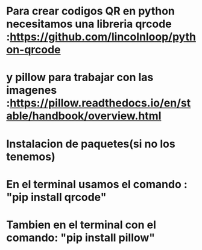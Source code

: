 # Para crear codigos QR en python necesitamos una libreria qrcode :https://github.com/lincolnloop/python-qrcode 
# y pillow para trabajar con las imagenes :https://pillow.readthedocs.io/en/stable/handbook/overview.html

# Instalacion de paquetes(si no los tenemos)

# En el terminal usamos el comando :  "pip install qrcode" 
# Tambien en el terminal con el comando: "pip install pillow"
